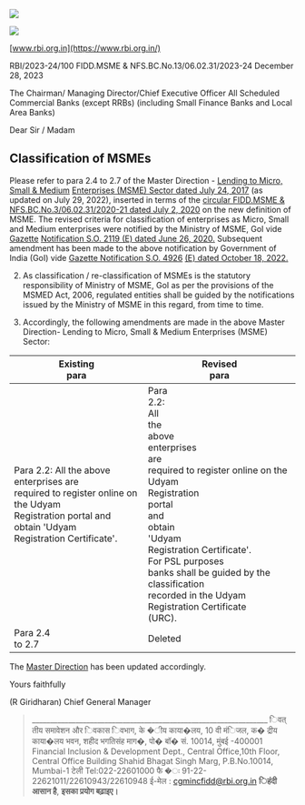 ![](_page_0_Picture_0.jpeg)

![](_page_0_Picture_2.jpeg)

[www.rbi.org.in](https://www.rbi.org.in/)

RBI/2023-24/100 FIDD.MSME & NFS.BC.No.13/06.02.31/2023-24 December 28, 2023

The Chairman/ Managing Director/Chief Executive Officer All Scheduled Commercial Banks (except RRBs) (including Small Finance Banks and Local Area Banks)

Dear Sir / Madam

## **Classification of MSMEs**

Please refer to para 2.4 to 2.7 of the Master Direction - [Lending to Micro, Small & Medium](https://rbi.org.in/Scripts/BS_ViewMasDirections.aspx?id=11060)  [Enterprises \(MSME\) Sector dated July 24, 2017](https://rbi.org.in/Scripts/BS_ViewMasDirections.aspx?id=11060) (as updated on July 29, 2022), inserted in terms of the [circular FIDD.MSME & NFS.BC.No.3/06.02.31/2020-21 dated July 2, 2020](https://rbi.org.in/scripts/FS_Notification.aspx?Id=11934&fn=2754&Mode=0) on the new definition of MSME. The revised criteria for classification of enterprises as Micro, Small and Medium enterprises were notified by the Ministry of MSME, GoI vide [Gazette](https://rbidocs.rbi.org.in/rdocs/content/pdfs/IndianGazzate02072020.pdf)  [Notification S.O. 2119 \(E\) dated June 26, 2020.](https://rbidocs.rbi.org.in/rdocs/content/pdfs/IndianGazzate02072020.pdf) Subsequent amendment has been made to the above notification by Government of India (GoI) vide [Gazette Notification S.O. 4926](https://dcmsme.gov.in/Notification%20no%204926%20E%20dated%2018%20Oct%202022%20related%20to%20Non%20tax%20benefits.pdf) [\(E\) dated October 18, 2022.](https://dcmsme.gov.in/Notification%20no%204926%20E%20dated%2018%20Oct%202022%20related%20to%20Non%20tax%20benefits.pdf)

2. As classification / re-classification of MSMEs is the statutory responsibility of Ministry of MSME, GoI as per the provisions of the MSMED Act, 2006, regulated entities shall be guided by the notifications issued by the Ministry of MSME in this regard, from time to time.

3. Accordingly, the following amendments are made in the above Master Direction- Lending to Micro, Small & Medium Enterprises (MSME) Sector:

| Existing<br>para                                                                                                                                           | Revised<br>para                                                                                                                                                                                                                                                                                                            |
|------------------------------------------------------------------------------------------------------------------------------------------------------------|----------------------------------------------------------------------------------------------------------------------------------------------------------------------------------------------------------------------------------------------------------------------------------------------------------------------------|
| Para 2.2: All the above enterprises are<br>required to register online on the Udyam<br>Registration portal and obtain 'Udyam<br>Registration Certificate'. | Para<br>2.2:<br>All<br>the<br>above<br>enterprises<br>are<br>required to register online on the Udyam<br>Registration<br>portal<br>and<br>obtain<br>'Udyam<br>Registration Certificate'.<br>For PSL purposes<br>banks shall be guided by the<br>classification<br>recorded in the Udyam Registration Certificate<br>(URC). |
| Para 2.4<br>to 2.7                                                                                                                                         | Deleted                                                                                                                                                                                                                                                                                                                    |

The [Master Direction](https://www.rbi.org.in/Scripts/BS_ViewMasDirections.aspx?id=11060) has been updated accordingly.

Yours faithfully

(R Giridharan) Chief General Manager

> \_\_\_\_\_\_\_\_\_\_\_\_\_\_\_\_\_\_\_\_\_\_\_\_\_\_\_\_\_\_\_\_\_\_\_\_\_\_\_\_\_\_\_\_\_\_\_\_\_\_\_\_\_\_\_\_\_\_\_\_\_\_\_\_\_ िवत् तीय समावेशन और िवकास िवभाग, के �ीय काया�लय, 10 वी मंिजल, क� द्रीय काया�लय भवन, शहीद भगतिसंह माग�, पो� बॉ� सं. 10014, मुंबई -400001 Financial Inclusion & Development Dept., Central Office,10th Floor, Central Office Building Shahid Bhagat Singh Marg, P.B.No.10014, Mumbai-1 टेली Tel:022-22601000 फै �ः 91-22-22621011/22610943/22610948 ई-मेल : [cgmincfidd@rbi.org.in](mailto:cgmincfidd@rbi.org.in) **िहंदी आसान है**, **इसका प्रयोग बढ़ाइए।**